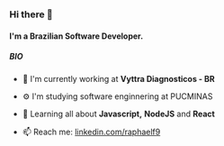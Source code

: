 ### Hi there 👋

#### I'm a Brazilian Software Developer.

##### BIO

- 🏢 I'm currently working at **Vyttra Diagnosticos - BR**

- ⚙️ I'm studying software enginnering at PUCMINAS

- 🌱 Learning all about **Javascript,** **NodeJS** and **React**
 
- 📫 Reach me: [linkedin.com/raphaelf9](https://www.linkedin.com/in/raphaelf9/)
   

